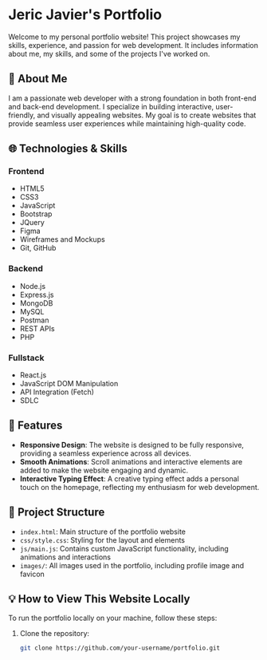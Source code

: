 # Jeric Javier's Portfolio

Welcome to my personal portfolio website! This project showcases my skills, experience, and passion for web development. It includes information about me, my skills, and some of the projects I've worked on.

## 🚀 About Me

I am a passionate web developer with a strong foundation in both front-end and back-end development. I specialize in building interactive, user-friendly, and visually appealing websites. My goal is to create websites that provide seamless user experiences while maintaining high-quality code.

## 🌐 Technologies & Skills

### Frontend
- HTML5
- CSS3
- JavaScript
- Bootstrap
- JQuery
- Figma
- Wireframes and Mockups
- Git, GitHub

### Backend
- Node.js
- Express.js
- MongoDB
- MySQL
- Postman
- REST APIs
- PHP

### Fullstack
- React.js
- JavaScript DOM Manipulation
- API Integration (Fetch)
- SDLC

## 📝 Features
- **Responsive Design**: The website is designed to be fully responsive, providing a seamless experience across all devices.
- **Smooth Animations**: Scroll animations and interactive elements are added to make the website engaging and dynamic.
- **Interactive Typing Effect**: A creative typing effect adds a personal touch on the homepage, reflecting my enthusiasm for web development.

## 📂 Project Structure

- `index.html`: Main structure of the portfolio website
- `css/style.css`: Styling for the layout and elements
- `js/main.js`: Contains custom JavaScript functionality, including animations and interactions
- `images/`: All images used in the portfolio, including profile image and favicon

## 💡 How to View This Website Locally

To run the portfolio locally on your machine, follow these steps:

1. Clone the repository:
   ```bash
   git clone https://github.com/your-username/portfolio.git

